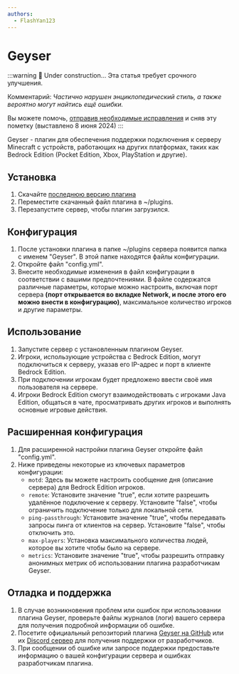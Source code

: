 ```yaml
---
authors:
  - FlashYan123
---
```


# Geyser

:::warning :construction: Under construction...
Эта статья требует срочного улучшения.

Комментарий: *Частично нарушен энциклопедический стиль, а также вероятно могут найтись ещё ошибки.*

Вы можете помочь, [отправив необходимые исправления](https://github.com/play2go/wiki) и сняв эту пометку (выставлено 8 июня 2024)
:::

Geyser - плагин для обеспечения поддержки подключения к серверу Minecraft с устройств, работающих на других платформах, таких как Bedrock Edition (Pocket Edition, Xbox, PlayStation и другие).

## Установка

1. Скачайте [последнюю версию плагина](https://geysermc.org/download)
2. Переместите скачанный файл плагина в ~/plugins.
3. Перезапустите сервер, чтобы плагин загрузился.

## Конфигурация

1. После установки плагина в папке ~/plugins сервера появится папка с именем "Geyser". В этой папке находятся файлы конфигурации.
2. Откройте файл "config.yml".
3. Внесите необходимые изменения в файл конфигурации в соответствии с вашими предпочтениями. В файле содержатся различные параметры, которые можно настроить, включая порт сервера **(порт открывается во вкладке Network, и после этого его можно внести в конфигурацию)**, максимальное количество игроков и другие параметры.

## Использование

1. Запустите сервер с установленным плагином Geyser.
2. Игроки, использующие устройства с Bedrock Edition, могут подключиться к серверу, указав его IP-адрес и порт в клиенте Bedrock Edition.
3. При подключении игрокам будет предложено ввести своё имя пользователя на сервере.
4. Игроки Bedrock Edition смогут взаимодействовать с игроками Java Edition, общаться в чате, просматривать других игроков и выполнять основные игровые действия.

## Расширенная конфигурация

1. Для расширенной настройки плагина Geyser откройте файл "config.yml".
2. Ниже приведены некоторые из ключевых параметров конфигурации:
   - `motd`: Здесь вы можете настроить сообщение дня (описание сервера) для Bedrock Edition игроков.
   - `remote`: Установите значение "true", если хотите разрешить удалённое подключение к серверу. Установите "false", чтобы ограничить подключение только для локальной сети.
   - `ping-passthrough`: Установите значение "true", чтобы передавать запросы пинга от клиентов на сервер. Установите "false", чтобы отключить это.
   - `max-players`: Установка максимального количества людей, которое вы хотите чтобы было на сервере.
   - `metrics`: Установите значение "true", чтобы разрешить отправку анонимных метрик об использовании плагина разработчикам Geyser.

## Отладка и поддержка

1. В случае возникновения проблем или ошибок при использовании плагина Geyser, проверьте файлы журналов (логи) вашего сервера для получения подробной информации об ошибке.
2. Посетите официальный репозиторий плагина [Geyser на GitHub](https://github.com/GeyserMC/Geyser) или их [Discord сервер](https://discord.com/invite/geysermc) для получения поддержки от разработчиков.
3. При сообщении об ошибке или запросе поддержки предоставьте информацию о вашей конфигурации сервера и ошибках разработчикам плагина.
